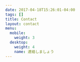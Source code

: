 ```yaml
---
date: 2017-04-18T15:26:01-04:00
tags: []
title: Contact
layout: contact
menu:
  mobile:
    weight: 3
  desktop:
    weight: 4
    name: 連絡しましょう
---
```


